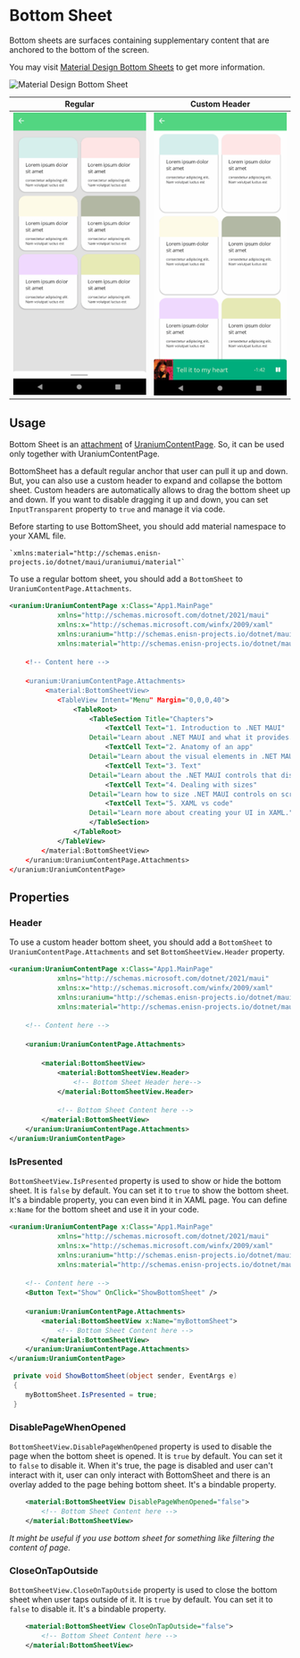 # Bottom Sheet
Bottom sheets are surfaces containing supplementary content that are anchored to the bottom of the screen.

You may visit [Material Design Bottom Sheets](https://material.io/components/sheets-bottom) to get more information.

![Material Design Bottom Sheet](https://lh3.googleusercontent.com/jpgznwgTNSqcMUiebyimlsB0H6fAF9eyRfyVODFGwNZi370FKUH4_2SqSw4C36iMHCh6ECgRRCO1F0yoJObLGP9r7XTEBHyi8MZ5fbEmVw=s0)

| Regular | Custom Header |
| --- | --- |
| ![MAUI Bottom Sheet Material](../../../../images/bottomsheet-regular-demo.gif) | ![MAUI Bottom Sheet Material](../../../../images/bottomsheet-expanding-demo.gif) |

## Usage
Bottom Sheet is an [attachment](../../../infrastructure/UraniumContentPage.md#attachments) of [UraniumContentPage](../../../infrastructure/UraniumContentPage.md). So, it can be used only together with UraniumContentPage.

BottomSheet has a default regular anchor that user can pull it up and down. But, you can also use a custom header to expand and collapse the bottom sheet. Custom headers are automatically allows to drag the bottom sheet up and down. If you want to disable dragging it up and down, you can set `InputTransparent` property to `true` and manage it via code.

Before starting to use BottomSheet, you should add material namespace to your XAML file.

    `xmlns:material="http://schemas.enisn-projects.io/dotnet/maui/uraniumui/material"`

To use a regular bottom sheet, you should add a `BottomSheet` to `UraniumContentPage.Attachments`.

```xml
<uranium:UraniumContentPage x:Class="App1.MainPage"
            xmlns="http://schemas.microsoft.com/dotnet/2021/maui"
            xmlns:x="http://schemas.microsoft.com/winfx/2009/xaml"
            xmlns:uranium="http://schemas.enisn-projects.io/dotnet/maui/uraniumui"
            xmlns:material="http://schemas.enisn-projects.io/dotnet/maui/uraniumui/material>

    <!-- Content here -->

    <uranium:UraniumContentPage.Attachments>
         <material:BottomSheetView>
            <TableView Intent="Menu" Margin="0,0,0,40">
                <TableRoot>
                    <TableSection Title="Chapters">
                        <TextCell Text="1. Introduction to .NET MAUI"
                    Detail="Learn about .NET MAUI and what it provides." />
                        <TextCell Text="2. Anatomy of an app"
                    Detail="Learn about the visual elements in .NET MAUI" />
                        <TextCell Text="3. Text"
                    Detail="Learn about the .NET MAUI controls that display text." />
                        <TextCell Text="4. Dealing with sizes"
                    Detail="Learn how to size .NET MAUI controls on screen." />
                        <TextCell Text="5. XAML vs code"
                    Detail="Learn more about creating your UI in XAML." />
                    </TableSection>
                </TableRoot>
            </TableView>
        </material:BottomSheetView>
    </uranium:UraniumContentPage.Attachments>
</uranium:UraniumContentPage>
```

## Properties

### Header
To use a custom header bottom sheet, you should add a `BottomSheet` to `UraniumContentPage.Attachments` and set `BottomSheetView.Header` property.

```xml
<uranium:UraniumContentPage x:Class="App1.MainPage"
            xmlns="http://schemas.microsoft.com/dotnet/2021/maui"
            xmlns:x="http://schemas.microsoft.com/winfx/2009/xaml"
            xmlns:uranium="http://schemas.enisn-projects.io/dotnet/maui/uraniumui"
            xmlns:material="http://schemas.enisn-projects.io/dotnet/maui/uraniumui/material">

    <!-- Content here -->

    <uranium:UraniumContentPage.Attachments>

        <material:BottomSheetView>
            <material:BottomSheetView.Header>
                <!-- Bottom Sheet Header here-->
            </material:BottomSheetView.Header>

            <!-- Bottom Sheet Content here -->
        </material:BottomSheetView>
    </uranium:UraniumContentPage.Attachments>
</uranium:UraniumContentPage>
```

### IsPresented
`BottomSheetView.IsPresented` property is used to show or hide the bottom sheet. It is `false` by default. You can set it to `true` to show the bottom sheet. It's a bindable property, you can even bind it in XAML page. You can define `x:Name` for the bottom sheet and use it in your code.

```xml
<uranium:UraniumContentPage x:Class="App1.MainPage"
            xmlns="http://schemas.microsoft.com/dotnet/2021/maui"
            xmlns:x="http://schemas.microsoft.com/winfx/2009/xaml"
            xmlns:uranium="http://schemas.enisn-projects.io/dotnet/maui/uraniumui"
            xmlns:material="http://schemas.enisn-projects.io/dotnet/maui/uraniumui/material">

    <!-- Content here -->
    <Button Text="Show" OnClick="ShowBottomSheet" />

    <uranium:UraniumContentPage.Attachments>
        <material:BottomSheetView x:Name="myBottomSheet">
            <!-- Bottom Sheet Content here -->
        </material:BottomSheetView>
    </uranium:UraniumContentPage.Attachments>
</uranium:UraniumContentPage>
```

```csharp
 private void ShowBottomSheet(object sender, EventArgs e)
 {
    myBottomSheet.IsPresented = true;
 }
```

### DisablePageWhenOpened
`BottomSheetView.DisablePageWhenOpened` property is used to disable the page when the bottom sheet is opened. It is `true` by default. You can set it to `false` to disable it. When it's true, the page is disabled and user can't interact with it, user can only interact with BottomSheet and there is an overlay added to the page behing bottom sheet. It's a bindable property.

```xml
    <material:BottomSheetView DisablePageWhenOpened="false">
        <!-- Bottom Sheet Content here -->
    </material:BottomSheetView>
```

_It might be useful if you use bottom sheet for something like filtering the content of page._

### CloseOnTapOutside
`BottomSheetView.CloseOnTapOutside` property is used to close the bottom sheet when user taps outside of it. It is `true` by default. You can set it to `false` to disable it. It's a bindable property.

```xml
    <material:BottomSheetView CloseOnTapOutside="false">
        <!-- Bottom Sheet Content here -->
    </material:BottomSheetView>
``` 